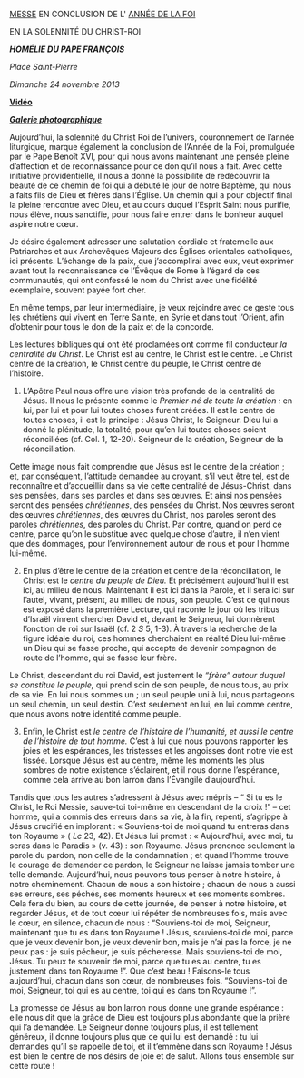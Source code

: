 [MESSE](http://www.vatican.va/news_services/liturgy/libretti/2013/20131124-libretto-chiusura-anno-fede.pdf) EN CONCLUSION DE L' [ANNÉE DE LA FOI](http://www.vatican.va/special/annus_fidei/index_it.htm)

EN LA SOLENNITÉ DU CHRIST-ROI

***HOMÉLIE DU PAPE FRANÇOIS***

*Place Saint-Pierre*

*Dimanche 24 novembre 2013*

**[Vidéo](http://player.rv.va/vaticanplayer.asp?language=it&tic=VA_LA48ZLE3)**

***[Galerie photographique](http://www.photogallery.va/content/photogallery/fr/celebrazioni-liturgiche/chiusura-anno-fede20131124.html)***

Aujourd’hui, la solennité du Christ Roi de l’univers, couronnement de l’année liturgique, marque également la conclusion de l’Année de la Foi, promulguée par le Pape Benoît XVI, pour qui nous avons maintenant une pensée pleine d’affection et de reconnaissance pour ce don qu’il nous a fait. Avec cette initiative providentielle, il nous a donné la possibilité de redécouvrir la beauté de ce chemin de foi qui a débuté le jour de notre Baptême, qui nous a faits fils de Dieu et frères dans l’Église. Un chemin qui a pour objectif final la pleine rencontre avec Dieu, et au cours duquel l’Esprit Saint nous purifie, nous élève, nous sanctifie, pour nous faire entrer dans le bonheur auquel aspire notre cœur.

Je désire également adresser une salutation cordiale et fraternelle aux Patriarches et aux Archevêques Majeurs des Églises orientales catholiques, ici présents. L’échange de la paix, que j’accomplirai avec eux, veut exprimer avant tout la reconnaissance de l’Évêque de Rome à l’égard de ces communautés, qui ont confessé le nom du Christ avec une fidélité exemplaire, souvent payée fort cher.

En même temps, par leur intermédiaire, je veux rejoindre avec ce geste tous les chrétiens qui vivent en Terre Sainte, en Syrie et dans tout l’Orient, afin d’obtenir pour tous le don de la paix et de la concorde.

Les lectures bibliques qui ont été proclamées ont comme fil conducteur *la centralité du Christ*. Le Christ est au centre, le Christ est le centre. Le Christ centre de la création, le Christ centre du peuple, le Christ centre de l’histoire.

1. L’Apôtre Paul nous offre une vision très profonde de la centralité de Jésus. Il nous le présente comme le *Premier-né de toute la création :* en lui, par lui et pour lui toutes choses furent créées. Il est le centre de toutes choses, il est le principe : Jésus Christ, le Seigneur. Dieu lui a donné la plénitude, la totalité, pour qu’en lui toutes choses soient réconciliées (cf. Col. 1, 12-20). Seigneur de la création, Seigneur de la réconciliation.

Cette image nous fait comprendre que Jésus est le centre de la création ; et, par conséquent, l’attitude demandée au croyant, s’il veut être tel, est de reconnaître et d’accueillir dans sa vie cette centralité de Jésus-Christ, dans ses pensées, dans ses paroles et dans ses œuvres. Et ainsi nos pensées seront des pensées *chrétiennes*, des pensées du Christ. Nos œuvres seront des œuvres *chrétiennes*, des œuvres du Christ, nos paroles seront des paroles *chrétiennes*, des paroles du Christ. Par contre, quand on perd ce centre, parce qu’on le substitue avec quelque chose d’autre, il n’en vient que des dommages, pour l’environnement autour de nous et pour l’homme lui-même.

2. En plus d’être le centre de la création et centre de la réconciliation, le Christ est le *centre du peuple de Dieu.* Et précisément aujourd’hui il est ici, au milieu de nous. Maintenant il est ici dans la Parole, et il sera ici sur l’autel, vivant, présent, au milieu de nous, son peuple. C’est ce qui nous est exposé dans la première Lecture, qui raconte le jour où les tribus d’Israël vinrent chercher David et, devant le Seigneur, lui donnèrent l’onction de roi sur Israël (cf. 2 *S* 5, 1-3). À travers la recherche de la figure idéale du roi, ces hommes cherchaient en réalité Dieu lui-même : un Dieu qui se fasse proche, qui accepte de devenir compagnon de route de l’homme, qui se fasse leur frère.

Le Christ, descendant du roi David, est justement le *“frère” autour duquel se constitue le peuple,* qui prend soin de son peuple, de nous tous, au prix de sa vie. En lui nous sommes un ; un seul peuple uni à lui, nous partageons un seul chemin, un seul destin. C’est seulement en lui, en lui comme centre, que nous avons notre identité comme peuple.

3. Enfin, le Christ est *le centre de l’histoire de l’humanité, et aussi le centre de l’histoire de tout homme.* C’est à lui que nous pouvons rapporter les joies et les espérances, les tristesses et les angoisses dont notre vie est tissée. Lorsque Jésus est au centre, même les moments les plus sombres de notre existence s’éclairent, et il nous donne l’espérance, comme cela arrive au bon larron dans l’Évangile d’aujourd’hui.

Tandis que tous les autres s’adressent à Jésus avec mépris – “ Si tu es le Christ, le Roi Messie, sauve-toi toi-même en descendant de la croix !” – cet homme, qui a commis des erreurs dans sa vie, à la fin, repenti, s’agrippe à Jésus crucifié en implorant : « Souviens-toi de moi quand tu entreras dans ton Royaume » ( *Lc* 23, 42). Et Jésus lui promet : « Aujourd’hui, avec moi, tu seras dans le Paradis » (v. 43) : son Royaume. Jésus prononce seulement la parole du pardon, non celle de la condamnation ; et quand l’homme trouve le courage de demander ce pardon, le Seigneur ne laisse jamais tomber une telle demande. Aujourd’hui, nous pouvons tous penser à notre histoire, à notre cheminement. Chacun de nous a son histoire ; chacun de nous a aussi ses erreurs, ses péchés, ses moments heureux et ses moments sombres. Cela fera du bien, au cours de cette journée, de penser à notre histoire, et regarder Jésus, et de tout cœur lui répéter de nombreuses fois, mais avec le cœur, en silence, chacun de nous : “Souviens-toi de moi, Seigneur, maintenant que tu es dans ton Royaume ! Jésus, souviens-toi de moi, parce que je veux devenir bon, je veux devenir bon, mais je n’ai pas la force, je ne peux pas : je suis pécheur, je suis pécheresse. Mais souviens-toi de moi, Jésus. Tu peux te souvenir de moi, parce que tu es au centre, tu es justement dans ton Royaume !”. Que c’est beau ! Faisons-le tous aujourd’hui, chacun dans son cœur, de nombreuses fois. “Souviens-toi de moi, Seigneur, toi qui es au centre, toi qui es dans ton Royaume !”.

La promesse de Jésus au bon larron nous donne une grande espérance : elle nous dit que la grâce de Dieu est toujours plus abondante que la prière qui l’a demandée. Le Seigneur donne toujours plus, il est tellement généreux, il donne toujours plus que ce qui lui est demandé : tu lui demandes qu’il se rappelle de toi, et il t’emmène dans son Royaume ! Jésus est bien le centre de nos désirs de joie et de salut. Allons tous ensemble sur cette route !